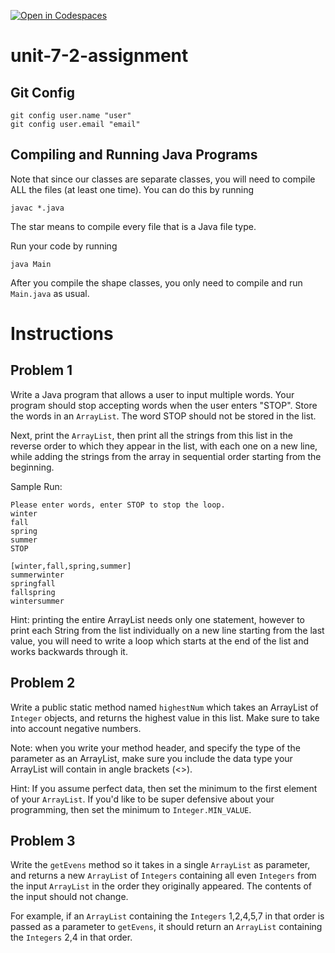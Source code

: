 [![Open in Codespaces](https://classroom.github.com/assets/launch-codespace-2972f46106e565e64193e422d61a12cf1da4916b45550586e14ef0a7c637dd04.svg)](https://classroom.github.com/open-in-codespaces?assignment_repo_id=18315593)
# unit-7-2-assignment

## Git Config
```
git config user.name "user"
git config user.email "email"
```

## Compiling and Running Java Programs
Note that since our classes are separate classes, you will need to compile ALL the files (at least one time).  You can do this by running
```
javac *.java
```
The star means to compile every file that is a Java file type.

Run your code by running
```
java Main
```

After you compile the shape classes, you only need to compile and run `Main.java` as usual.

# Instructions  

## Problem 1
Write a Java program that allows a user to input multiple words. Your program should stop accepting words when the user enters "STOP". Store the words in an `ArrayList`. The word STOP should not be stored in the list.

Next, print the `ArrayList`, then print all the strings from this list in the reverse order to which they appear in the list, with each one on a new line, while adding the strings from the array in sequential order starting from the beginning.

Sample Run:
```
Please enter words, enter STOP to stop the loop.
winter
fall
spring
summer
STOP

[winter,fall,spring,summer]
summerwinter
springfall
fallspring
wintersummer     
```

Hint: printing the entire ArrayList needs only one statement, however to print each String from the list individually on a new line starting from the last value, you will need to write a loop which starts at the end of the list and works backwards through it.

## Problem 2
Write a public static method named `highestNum` which takes an ArrayList of `Integer` objects, and returns the highest value in this list. Make sure to take into account negative numbers.

Note: when you write your method header, and specify the type of the parameter as an ArrayList, make sure you include the data type your ArrayList will contain in angle brackets (<>).

Hint: If you assume perfect data, then set the minimum to the first element of your `ArrayList`.  If you'd like to be super defensive about your programming, then set the minimum to `Integer.MIN_VALUE`.

## Problem 3
Write the `getEvens` method so it takes in a single `ArrayList` as parameter, and returns a new `ArrayList` of `Integers` containing all even `Integers` from the input `ArrayList` in the order they originally appeared. The contents of the input should not change.

For example, if an `ArrayList` containing the `Integers` 1,2,4,5,7 in that order is passed as a parameter to `getEvens`, it should return an `ArrayList` containing the `Integers` 2,4 in that order.
